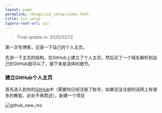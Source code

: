```yaml
---
layout: page
permalink: /blogs/1st_setup/index.html
title: 1st_setup
typora-root-url: pic
---
```


> Final update in: 2025/02/12

第一次写博客，记录一下自己的个人主页。

先讲一下主页的结构，在GitHub上建立了个人主页，然后买了一个域名解析到自己的GitHub就可以了，接下来是具体的细节。

### 建立GitHub个人主页

首先进入到你的[GitHub](https://github.com/)中（需要你已经注册了账号，如果还没注册的话网上有很多的教程，此处不再赘述），新建一个项目

![github_new_res](/github_new_res.png)



